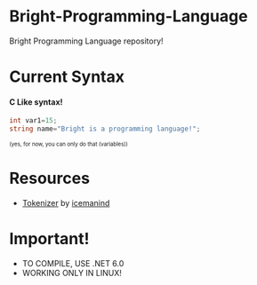 # Bright-Programming-Language
Bright Programming Language repository!
# Current Syntax
#### C Like syntax!
```cs
int var1=15;
string name="Bright is a programming language!";
```
<sup><sub>(yes, for now, you can only do that (variables))</sup></sub>
# Resources
- [Tokenizer](https://github.com/icemanind/TokenIcer) by [icemanind](https://github.com/icemanind)

# Important!
- TO COMPILE, USE .NET 6.0
- WORKING ONLY IN LINUX!
